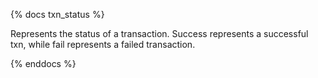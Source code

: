 {% docs txn_status %}

Represents the status of a transaction. Success represents a successful txn, while fail represents a failed transaction.

{% enddocs %}
